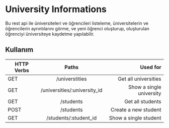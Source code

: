 # University Informations

Bu rest api ile üniversiteleri ve öğrencileri listeleme,  üniversitelerin ve öğrencilerin ayrıntılarını görme, ve yeni öğrenci oluşturup, oluşturulan öğrenciyi üniversiteye kaydetme yapılabilir.

## Kullanım
| HTTP Verbs    | Paths                        | Used for                 |
| ------------- |:----------------------------:| ------------------------:|
| GET           | /universtities               | Get all universities     |
| GET           | /universities/:university_id | Show a single university |
| GET           | /students                    | Get all students         |
| POST          | /students                    | Create a new student     |
| GET           | /students/:student_id        | Show a single student    |
